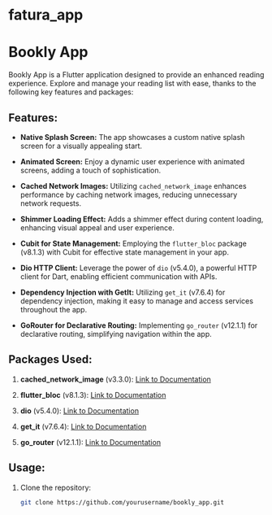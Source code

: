 # fatura_app
 
# Bookly App

Bookly App is a Flutter application designed to provide an enhanced reading experience. Explore and manage your reading list with ease, thanks to the following key features and packages:

## Features:

- **Native Splash Screen:** The app showcases a custom native splash screen for a visually appealing start.

- **Animated Screen:** Enjoy a dynamic user experience with animated screens, adding a touch of sophistication.

- **Cached Network Images:** Utilizing `cached_network_image` enhances performance by caching network images, reducing unnecessary network requests.

- **Shimmer Loading Effect:** Adds a shimmer effect during content loading, enhancing visual appeal and user experience.

- **Cubit for State Management:** Employing the `flutter_bloc` package (v8.1.3) with Cubit for effective state management in your app.

- **Dio HTTP Client:** Leverage the power of `dio` (v5.4.0), a powerful HTTP client for Dart, enabling efficient communication with APIs.

- **Dependency Injection with GetIt:** Utilizing `get_it` (v7.6.4) for dependency injection, making it easy to manage and access services throughout the app.

- **GoRouter for Declarative Routing:** Implementing `go_router` (v12.1.1) for declarative routing, simplifying navigation within the app.

## Packages Used:

1. **cached_network_image** (v3.3.0): [Link to Documentation](https://pub.dev/packages/cached_network_image)

2. **flutter_bloc** (v8.1.3): [Link to Documentation](https://pub.dev/packages/flutter_bloc)

3. **dio** (v5.4.0): [Link to Documentation](https://pub.dev/packages/dio)

4. **get_it** (v7.6.4): [Link to Documentation](https://pub.dev/packages/get_it)

5. **go_router** (v12.1.1): [Link to Documentation](https://pub.dev/packages/go_router)

## Usage:

1. Clone the repository:

   ```bash
   git clone https://github.com/yourusername/bookly_app.git

